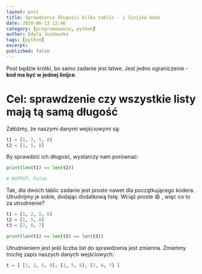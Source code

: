 ```yaml
---
layout: post
title: Sprawdzanie długości kilku tablic - 1 linijka kodu
date: 2020-06-13 12:46
category: [programowanie, python]
author: Edyta Jozdowska
tags: [python]
excerpt: 
published: false
---
```


Post będzie krótki, bo samo zadanie jest łatwe. Jest jedno ograniczenie - **kod ma być w jednej linijce**. 
# Cel: sprawdzenie czy wszystkie listy mają tą samą długość
Załóżmy, że naszymi danymi wejściowymi są:
```py
t1 = [1, 2, 5, 8]
t2 = [1, 5, 8]
```
By sprawdzić ich długość, wystarczy nam porównać:
```py
print(len(t1) == len(t2))

# OUTPUT: False
```
Tak, dla dwóch tablic zadanie jest proste nawet dla początkującego kodera. Utrudnijmy je sobie, dodając dodatkową listę.
Wciąż proste :smile: , więc co to za utrudnienie?
```py
t1 = [1, 2, 5, 8]
t2 = [1, 5, 8]
t3 = [2, 6, 7]

print(len(t1) == len(t2) == len(t3))
```
Utrudnieniem jest jeśli liczba list do sprawdzenia jest zmienna. Zmieńmy trochę zapis naszych danych wejściowych:
```py
t = [ [1, 2, 5, 8], [1, 5, 8], [2, 6, 7] ]

```